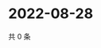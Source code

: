 # 2022-08-28

共 0 条

<!-- BEGIN WEIBO -->
<!-- 最后更新时间 Sun Aug 28 2022 12:44:48 GMT+0800 (China Standard Time) -->

<!-- END WEIBO -->
